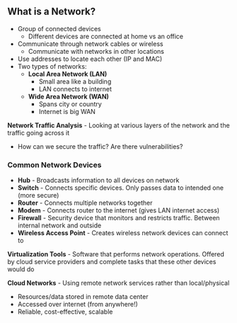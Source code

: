 ## What is a Network?
* Group of connected devices
    * Different devices are connected at home vs an office
* Communicate through network cables or wireless
    * Communicate with networks in other locations
* Use addresses to locate each other (IP and MAC)
* Two types of networks:
    * **Local Area Network (LAN)** 
        * Small area like a building
        * LAN connects to internet
    * **Wide Area Network (WAN)**
        * Spans city or country
        * Internet is big WAN

**Network Traffic Analysis** - Looking at various layers of the network and the traffic going across it
* How can we secure the traffic? Are there vulnerabilities?
### Common Network Devices
* **Hub** - Broadcasts information to all devices on network
* **Switch** - Connects specific devices. Only passes data to intended one (more secure)
* **Router** - Connects multiple networks together
* **Modem** - Connects router to the internet (gives LAN internet access)
* **Firewall** - Security device that monitors and restricts traffic. Between internal network and outside
* **Wireless Access Point** - Creates wireless network devices can connect to

**Virtualization Tools** - Software that performs network operations. Offered by cloud service providers and complete tasks that these other devices would do

**Cloud Networks** - Using remote network services rather than local/physical
* Resources/data stored in remote data center
* Accessed over internet (from anywhere!)
* Reliable, cost-effective, scalable
